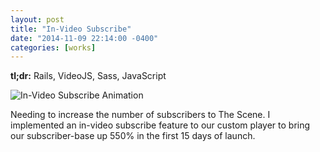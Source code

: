 ```yaml
---
layout: post
title: "In-Video Subscribe"
date: "2014-11-09 22:14:00 -0400"
categories: [works]
---
```


__tl;dr:__ Rails, VideoJS, Sass, JavaScript

![In-Video Subscribe Animation](/img/works/in-video-subscribe.gif)

Needing to increase the number of subscribers to The Scene. I implemented an
in-video subscribe feature to our custom player to bring our subscriber-base up
550% in the first 15 days of launch.
